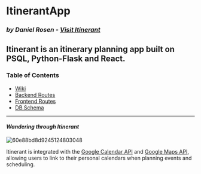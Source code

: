 # ItinerantApp

### *by Daniel Rosen - [Visit Itinerant](https://i-tinerant.herokuapp.com/)*
 Itinerant is an itinerary planning app built on PSQL, Python-Flask and React. 
---
### Table of Contents
- [Wiki](https://github.com/gjetost1/ItinerantApp/wiki)
- [Backend Routes](https://github.com/gjetost1/ItinerantApp/wiki/Backend-Routes)
- [Frontend Routes](https://github.com/gjetost1/ItinerantApp/wiki/Frontend-Routes)
- [DB Schema](https://github.com/gjetost1/ItinerantApp/wiki/Database-Schema)
---
#### *Wandering through Itinerant*
![60e88bd8d9245124803048](https://user-images.githubusercontent.com/73906585/125117674-2f771300-e0b4-11eb-99a6-da3aa1a3378a.gif)

 Itinerant is integrated with the [Google Calendar API](https://developers.google.com/calendar/api) and [Google Maps API](https://developers.google.com/maps), allowing users to link to their personal calendars when planning events and scheduling.
